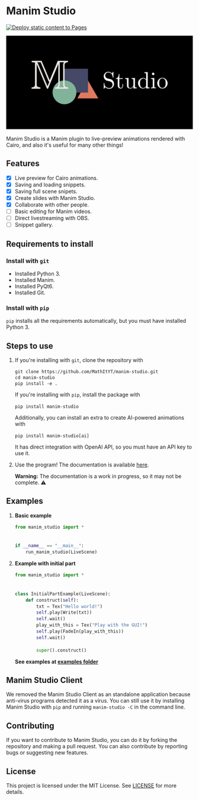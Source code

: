 # Manim Studio

[![Deploy static content to Pages](https://github.com/MathItYT/manim-studio/actions/workflows/static.yml/badge.svg)](https://github.com/MathItYT/manim-studio/actions/workflows/static.yml)

![Manim Studio](https://raw.githubusercontent.com/MathItYT/manim-studio/main/logo.png)

Manim Studio is a Manim plugin to live-preview animations rendered with Cairo, and also it's useful for many other things!

## Features
- [x] Live preview for Cairo animations.
- [x] Saving and loading snippets.
- [x] Saving full scene snipets.
- [x] Create slides with Manim Studio.
- [x] Collaborate with other people. 
- [ ] Basic editing for Manim videos.
- [ ] Direct livestreaming with OBS.
- [ ] Snippet gallery.

## Requirements to install
### Install with `git`
- Installed Python 3.
- Installed Manim.
- Installed PyQt6.
- Installed Git.

### Install with `pip`
`pip` installs all the requirements automatically, but you must have installed Python 3.

## Steps to use
1. If you're installing with `git`, clone the repository with
   
   ```
   git clone https://github.com/MathItYT/manim-studio.git
   cd manim-studio
   pip install -e .
   ```
   
   If you're installing with `pip`, install the package with
   
   ```pip install manim-studio```

   Additionally, you can install an extra to create AI-powered animations with
   
   ```pip install manim-studio[ai]```

   It has direct integration with OpenAI API, so you must have an API key to use it.

2. Use the program! The documentation is available [here](https://mathityt.github.io/manim-studio/).

   **Warning:** The documentation is a work in progress, so it may not be complete. ⚠️


## Examples

1. **Basic example**
   
   ```python
   from manim_studio import *


   if __name__ == "__main__":
       run_manim_studio(LiveScene)
   ```

2. **Example with initial part**
   
   ```python
   from manim_studio import *


   class InitialPartExample(LiveScene):
       def construct(self):
           txt = Tex("Hello world!")
           self.play(Write(txt))
           self.wait()
           play_with_this = Tex("Play with the GUI!")
           self.play(FadeIn(play_with_this))
           self.wait()
           
           super().construct()
   ```

   **See examples at [examples folder](https://github.com/MathItYT/manim-studio/blob/main/examples/)**

## Manim Studio Client
We removed the Manim Studio Client as an standalone application because anti-virus programs detected it as a virus. You can still use it by installing Manim Studio with `pip` and running `manim-studio -C` in the command line.

## Contributing
If you want to contribute to Manim Studio, you can do it by forking the repository and making a pull request. You can also contribute by reporting bugs or suggesting new features.

## License
This project is licensed under the MIT License. See [LICENSE](LICENSE) for more details.

